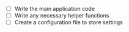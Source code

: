 - [ ] Write the main application code
- [ ] Write any necessary helper functions
- [ ] Create a configuration file to store settings